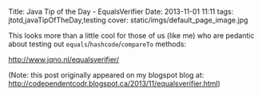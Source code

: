Title: Java Tip of the Day - EqualsVerifier
Date: 2013-11-01 11:11
tags: jtotd,javaTipOfTheDay,testing
cover: static/imgs/default_page_image.jpg

This looks more than a little cool for those of us (like me) who are pedantic about testing out
`equals`/`hashcode`/`compareTo` methods:

<http://www.jqno.nl/equalsverifier/>

(Note: this post originally appeared on my blogspot blog at: <http://codependentcodr.blogspot.ca/2013/11/equalsverifier.html>)
